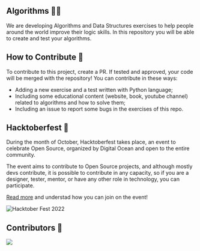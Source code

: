 ## Algorithms 👩‍💻

We are developing Algorithms and Data Structures exercises to help people around the world improve their logic skills. In this repository you will be able to create and test your algorithms. 



## How to Contribute 🦾

To contribute to this project, create a PR. If tested and approved, your code will be merged with the repository! You can contribute in these ways:

- Adding a new exercise and a test written with Python language;
- Including some educational content (website, book, youtube channel) related to algorithms and how to solve them;
- Including an issue to report some bugs in the exercises of this repo. 



## Hacktoberfest 🎉

During the month of October, Hacktoberfest takes place, an event to celebrate Open Source, organized by Digital Ocean and open to the entire community.

The event aims to contribute to Open Source projects, and although mostly devs contribute, it is possible to contribute in any capacity, so if you are a designer, tester, mentor, or have any other role in technology, you can participate.



[Read more](https://hacktoberfest.com/) and understad how you can join on the event!

![Hacktober Fest 2022](https://hacktoberfest.com/_next/static/media/opengraph.da6e44c0.png)

## Contributors 🙌

<a href="https://github.com/SamuelBFavarin/HacktoberfestAlgorithmsExercices/graphs/contributors">
  <img src="https://contrib.rocks/image?repo=SamuelBFavarin/HacktoberfestAlgorithmsExercices" />
</a>


